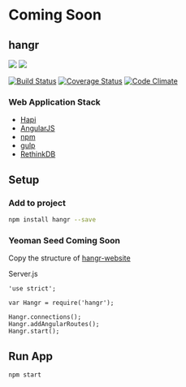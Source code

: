 # Coming Soon

## hangr

[![](https://img.shields.io/npm/v/hangr.svg)](https://www.npmjs.com/package/hangr)
[![](https://img.shields.io/npm/l/hangr.svg)]()

[![Build Status](http://jenkins.hangr.software/buildStatus/icon?job=hangr)](http://jenkins.hangr.software/job/hangr/)
[![Coverage Status](https://coveralls.io/repos/hangr/hangr/badge.svg?branch=master&service=github)](https://coveralls.io/github/hangr/hangr?branch=master)
[![Code Climate](https://codeclimate.com/github/hangr/hangr/badges/gpa.svg)](https://codeclimate.com/github/hangr/hangr)

### Web Application Stack

* [Hapi](http://hapijs.com)
* [AngularJS](https://angularjs.org)
* [npm](https://www.npmjs.com)
* [gulp](http://gulpjs.com)
* [RethinkDB](https://www.rethinkdb.com)


## Setup

### Add to project
```bash
npm install hangr --save
```

### Yeoman Seed Coming Soon
Copy the structure of [hangr-website](https://github.com/hangr/hangr-website)

Server.js

```node
'use strict';

var Hangr = require('hangr');

Hangr.connections();
Hangr.addAngularRoutes();
Hangr.start();
```

## Run App
```bash
npm start
```

